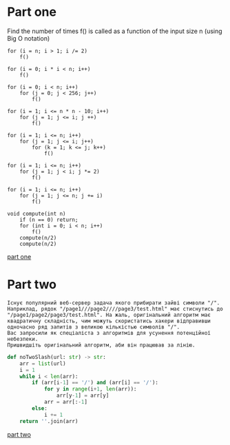 # Part one

Find the number of times f() is called as a function of the input size n (using Big O notation)

```
for (i = n; i > 1; i /= 2)
    f()
```

```
for (i = 0; i * i < n; i++)
    f()
```

```
for (i = 0; i < n; i++)
    for (j = 0; j < 256; j++)
        f()
```

```
for (i = 1; i <= n * n - 10; i++)
    for (j = 1; j <= i; j ++)
        f()
```

```
for (i = 1; i <= n; i++)
    for (j = 1; j <= i; j++)
        for (k = 1; k <= j; k++)
            f()
```

```
for (i = 1; i <= n; i++)
    for (j = 1; j < i; j *= 2)
        f()
```

```
for (i = 1; i <= n; i++)
    for (j = 1; j <= n; j += i)
        f()
```

```
void compute(int n)
    if (n == 0) return;
    for (int i = 0; i < n; i++)
        f()
    compute(n/2)
    compute(n/2)
```

[part one](part_1.md)

# Part two

```
Існує популярний веб-сервер задача якого прибирати зайві символи "/". Наприклад, рядок "/page1///page2////page3/test.html" має стиснутись до "/page1/page2/page3/test.html". На жаль, оригінальний алгоритм має квадратичну складність, чим можуть скористатись хакери відправивши одночасно ряд запитів з великою кількістью символів "/".
Вас запросили як спеціаліста з алгоритмів для усунення потенційної небезпеки.
Пришвидшіть оригінальний алгоритм, аби він працював за лінію.
```

```python
def noTwoSlash(url: str) -> str:
    arr = list(url)
    i = 1
    while i < len(arr):
        if (arr[i-1] == '/') and (arr[i] == '/'):
            for y in range(i+1, len(arr)):
                arr[y-1] = arr[y]
            arr = arr[:-1]
        else:
            i += 1
    return ''.join(arr)
```

[part two](part_2.py)
